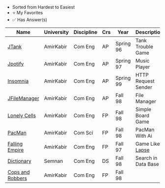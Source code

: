 ﻿* Sorted from Hardest to Easiest
* ⭐ My Favorites
* ✅ Has Answer(s)

| Name | University | Discipline | Crs | Year | Description | Badges |
| --- | --- | --- | --- | --- | --- | --- |
[JTank](https://github.com/Ahmadrezadl/University_Projects/tree/master/Java/JTank) | AmirKabir | Com Eng | AP | Spring 96 | Tank Trouble Game | |
[Jpotify](https://github.com/Ahmadrezadl/University_Projects/tree/master/Java/Jpotify) | AmirKabir | Com Eng | AP | Spring 97 | Music Player | ✅⭐ |
[Insomnia](https://github.com/Ahmadrezadl/University_Projects/tree/master/Java/Insomnia) | AmirKabir | Com Eng | AP | Spring 99 | HTTP Request Sender | Final Project | |
[JFileManager](https://github.com/Ahmadrezadl/University_Projects/tree/master/Java/JFileManager) | AmirKabir | Com Eng | AP | Fall 98 | File Manager | ✅ |
[Lonely Cells](https://github.com/Ahmadrezadl/University_Projects/tree/master/C/Lonely%20Cells) | AmirKabir| Com Eng | FP | Fall 98 | Simple Board Game | ✅ |
[PacMan](https://github.com/Ahmadrezadl/University_Projects/tree/master/C/Pacman) | AmirKabir | Com Sci | FP | Fall 98 | PacMan With Ai | ⭐ |
[Falling Empire](https://github.com/Ahmadrezadl/University_Projects/tree/master/C/Falling%20Empire) | AmirKabir | Com Eng | FP | Fall 97 | Game Like [Lapse](https://play.google.com/store/apps/details?id=com.cornago.stefano.lapse&hl=en) | ✅ |
[Dictionary](https://github.com/Ahmadrezadl/University_Projects/tree/master/C%2B%2B/Dictionary) | Semnan | Com Eng | DS | Fall 98 | Search in Data Base | ✅ |
[Cops and Robbers](https://github.com/Ahmadrezadl/University_Projects/tree/master/C/Cops%20And%20Robbers) | AmirKabir | Com Eng | FP | Fall 98 | |
